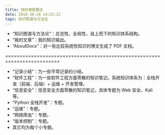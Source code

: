 ```yaml
---
title: 我的博客概述
date: 2018-10-24 14:21:22
tags: 知识图谱与方法论
---
```

- “知识图谱与方法论”：总览性，全局性，自上而下的知识体系结构。
- “我的文章”：我的知识输出。
- “AboutDocs”：对一些比较系统性知识的博文生成了 PDF 文档。

=========================================================================

- “记录小结”：为一些平常记录的小结。
- “软件工程”：为一些软件工程方面零散的知识笔记。系统知识体系为：全栈开发（前端、后端）+ 运维 + 开发管理。
- “信息安全”：信息安全方面零散的知识笔记，具体专题为 Web 安全、Kali 等。
- “Python 全栈开发”：专题。
- “运维”：专题。
- “网络爬虫”：专题。
- “版本控制”：专题。
- 其它均为每个小专题。